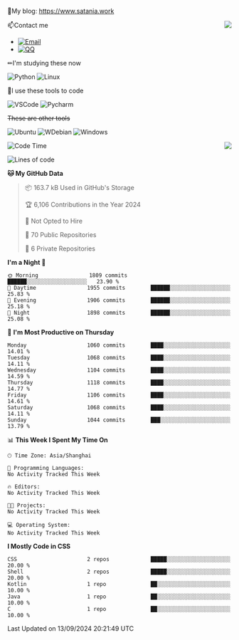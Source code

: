 📰My blog: https://www.satania.work

<img align="right" src="https://github-readme-stats.vercel.app/api/top-langs/?username=Katriell"/>

📫Contact me

* [![Email](https://img.shields.io/badge/Email-Iris@satania.work-1?style=social&logoColor=fff)](mailto:Iris@satania.work)
* [![QQ](https://img.shields.io/badge/QQ-2088839458-1?style=social&logoColor=fff)](tencent://AddContact/?fromId=45&fromSubId=1&subcmd=all&uin=2088839458&website=www.oicqzone.com)

✏I'm studying these now

![Python](https://img.shields.io/badge/-Python-blue?style=flat-square&logo=Python&logoColor=fff)
![Linux](https://img.shields.io/badge/-Linux-black?style=flat-square&logo=Linux&logoColor=fff)

🔨I use these tools to code

![VSCode](https://img.shields.io/badge/-VSCode-blue?style=flat-square&logo=visualstudiocode&logoColor=fff)
![Pycharm](https://img.shields.io/badge/-Pycharm-green?style=flat-square&logo=pycharm&logoColor=fff)

 ~~These are other tools~~

![Ubuntu](https://img.shields.io/badge/-Ubuntu-orange?style=flat-square&logo=Ubuntu&logoColor=fff)
![WDebian](https://img.shields.io/badge/-Debian-blue?style=flat-square&logo=Debian&logoColor=fff)
![Windows](https://img.shields.io/badge/-Windows-blue?style=flat-square&logo=Windows&logoColor=fff)


<img align="right" src="https://github-readme-stats-beta-amber-44.vercel.app/api?username=Katriell&show_icons=true&role=OWNER,ORGANIZATION_MEMBER,COLLABORATOR&locale=zh-my"/>

<!--START_SECTION:waka-->
![Code Time](http://img.shields.io/badge/Code%20Time-21%20mins-blue)

![Lines of code](https://img.shields.io/badge/From%20Hello%20World%20I%27ve%20Written-5.5%20thousand%20lines%20of%20code-blue)

**🐱 My GitHub Data** 

> 📦 163.7 kB Used in GitHub's Storage 
 > 
> 🏆 6,106 Contributions in the Year 2024
 > 
> 🚫 Not Opted to Hire
 > 
> 📜 70 Public Repositories 
 > 
> 🔑 6 Private Repositories 
 > 
**I'm a Night 🦉** 

```text
🌞 Morning                1809 commits        ██████░░░░░░░░░░░░░░░░░░░   23.90 % 
🌆 Daytime                1955 commits        ██████░░░░░░░░░░░░░░░░░░░   25.83 % 
🌃 Evening                1906 commits        ██████░░░░░░░░░░░░░░░░░░░   25.18 % 
🌙 Night                  1898 commits        ██████░░░░░░░░░░░░░░░░░░░   25.08 % 
```
📅 **I'm Most Productive on Thursday** 

```text
Monday                   1060 commits        ████░░░░░░░░░░░░░░░░░░░░░   14.01 % 
Tuesday                  1068 commits        ████░░░░░░░░░░░░░░░░░░░░░   14.11 % 
Wednesday                1104 commits        ████░░░░░░░░░░░░░░░░░░░░░   14.59 % 
Thursday                 1118 commits        ████░░░░░░░░░░░░░░░░░░░░░   14.77 % 
Friday                   1106 commits        ████░░░░░░░░░░░░░░░░░░░░░   14.61 % 
Saturday                 1068 commits        ████░░░░░░░░░░░░░░░░░░░░░   14.11 % 
Sunday                   1044 commits        ███░░░░░░░░░░░░░░░░░░░░░░   13.79 % 
```


📊 **This Week I Spent My Time On** 

```text
🕑︎ Time Zone: Asia/Shanghai

💬 Programming Languages: 
No Activity Tracked This Week

🔥 Editors: 
No Activity Tracked This Week

🐱‍💻 Projects: 
No Activity Tracked This Week

💻 Operating System: 
No Activity Tracked This Week
```

**I Mostly Code in CSS** 

```text
CSS                      2 repos             █████░░░░░░░░░░░░░░░░░░░░   20.00 % 
Shell                    2 repos             █████░░░░░░░░░░░░░░░░░░░░   20.00 % 
Kotlin                   1 repo              ██░░░░░░░░░░░░░░░░░░░░░░░   10.00 % 
Java                     1 repo              ██░░░░░░░░░░░░░░░░░░░░░░░   10.00 % 
C                        1 repo              ██░░░░░░░░░░░░░░░░░░░░░░░   10.00 % 
```




 Last Updated on 13/09/2024 20:21:49 UTC
<!--END_SECTION:waka-->

